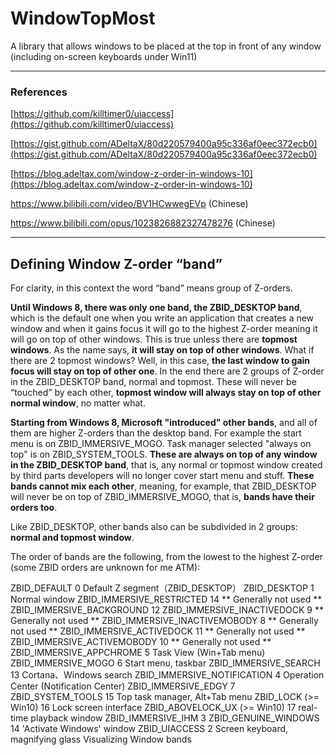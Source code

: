# WindowTopMost
A library that allows windows to be placed at the top in front of any window (including on-screen keyboards under Win11)

- - -
### References
[https://github.com/killtimer0/uiaccess](https://github.com/killtimer0/uiaccess)

[https://gist.github.com/ADeltaX/80d220579400a95c336af0eec372ecb0](https://gist.github.com/ADeltaX/80d220579400a95c336af0eec372ecb0)

[https://blog.adeltax.com/window-z-order-in-windows-10](https://blog.adeltax.com/window-z-order-in-windows-10)

https://www.bilibili.com/video/BV1HCwwegEVp (Chinese)

https://www.bilibili.com/opus/1023826882327478276 (Chinese)
- - -
## Defining Window Z-order “band”
For clarity, in this context the word “band” means group of Z-orders.

**Until Windows 8, there was only one band, the ZBID_DESKTOP band**, which is the default one when you write an application that creates a new window and when it gains focus it will go to the highest Z-order meaning it will go on top of other windows. This is true unless there are **topmost windows**. As the name says, **it will stay on top of other windows**. What if there are 2 topmost windows? Well, in this case, **the last window to gain focus will stay on top of other one**. In the end there are 2 groups of Z-order in the ZBID_DESKTOP band, normal and topmost. These will never be “touched” by each other, **topmost window will always stay on top of other normal window**, no matter what.

**Starting from Windows 8, Microsoft "introduced" other bands**, and all of them are higher Z-orders than the desktop band. For example the start menu is on ZBID_IMMERSIVE_MOGO. Task manager selected "always on top" is on ZBID_SYSTEM_TOOLS. **These are always on top of any window in the ZBID_DESKTOP band**, that is, any normal or topmost window created by third parts developers will no longer cover start menu and stuff. **These bands cannot mix each other**, meaning, for example, that ZBID_DESKTOP will never be on top of ZBID_IMMERSIVE_MOGO, that is, **bands have their orders too**.

Like ZBID_DESKTOP, other bands also can be subdivided in 2 groups: **normal and topmost window**.

The order of bands are the following, from the lowest to the highest Z-order (some ZBID orders are unknown for me ATM):

ZBID_DEFAULT 0 Default Z segment（ZBID_DESKTOP）
ZBID_DESKTOP 1 Normal window
ZBID_IMMERSIVE_RESTRICTED 14 ** Generally not used **
ZBID_IMMERSIVE_BACKGROUND 12
ZBID_IMMERSIVE_INACTIVEDOCK 9 ** Generally not used **
ZBID_IMMERSIVE_INACTIVEMOBODY 8 ** Generally not used **
ZBID_IMMERSIVE_ACTIVEDOCK 11 ** Generally not used **
ZBID_IMMERSIVE_ACTIVEMOBODY 10 ** Generally not used **
ZBID_IMMERSIVE_APPCHROME 5 Task View (Win+Tab menu)
ZBID_IMMERSIVE_MOGO 6 Start menu, taskbar
ZBID_IMMERSIVE_SEARCH 13 Cortana、Windows search
ZBID_IMMERSIVE_NOTIFICATION 4 Operation Center (Notification Center)
ZBID_IMMERSIVE_EDGY 7
ZBID_SYSTEM_TOOLS 15 Top task manager, Alt+Tab menu
ZBID_LOCK (>= Win10) 16 Lock screen interface
ZBID_ABOVELOCK_UX (>= Win10) 17 real-time playback window
ZBID_IMMERSIVE_IHM 3
ZBID_GENUINE_WINDOWS 14 'Activate Windows' window
ZBID_UIACCESS 2 Screen keyboard, magnifying glass
Visualizing Window bands
